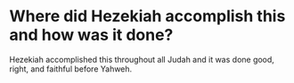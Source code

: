 # Where did Hezekiah accomplish this and how was it done?

Hezekiah accomplished this throughout all Judah and it was done good, right, and faithful before Yahweh.
